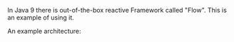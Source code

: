 In Java 9 there is out-of-the-box reactive Framework called "Flow".
This is an example of using it.

An example architecture:
<see picture>
